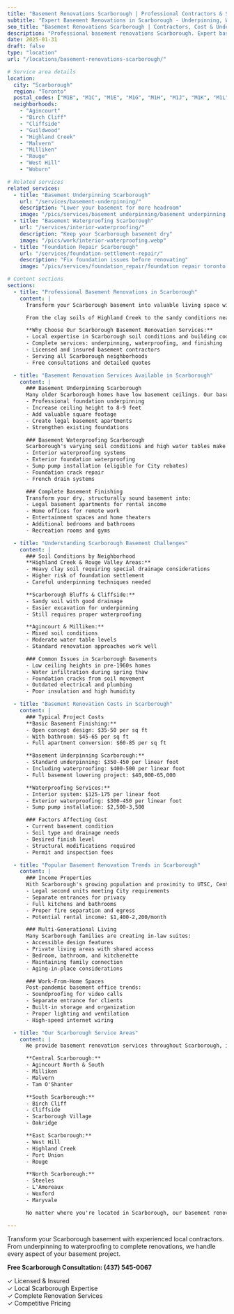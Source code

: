 ```yaml
---
title: "Basement Renovations Scarborough | Professional Contractors & Services"
subtitle: "Expert Basement Renovations in Scarborough - Underpinning, Waterproofing & Finishing"
seo_title: "Basement Renovations Scarborough | Contractors, Cost & Underpinning Services"
description: "Professional basement renovations Scarborough. Expert basement contractors for underpinning, waterproofing, and finishing. Serving all Scarborough neighborhoods. Free estimates."
date: 2025-01-31
draft: false
type: "location"
url: "/locations/basement-renovations-scarborough/"

# Service area details
location:
  city: "Scarborough"
  region: "Toronto"
  postal_codes: ["M1B", "M1C", "M1E", "M1G", "M1H", "M1J", "M1K", "M1L", "M1M", "M1N", "M1P", "M1R", "M1S", "M1T", "M1V", "M1W", "M1X"]
  neighborhoods:
    - "Agincourt"
    - "Birch Cliff"
    - "Cliffside"
    - "Guildwood"
    - "Highland Creek"
    - "Malvern"
    - "Milliken"
    - "Rouge"
    - "West Hill"
    - "Woburn"

# Related services
related_services:
  - title: "Basement Underpinning Scarborough"
    url: "/services/basement-underpinning/"
    description: "Lower your basement for more headroom"
    image: "/pics/services/basement underpinning/basement underpinning toronto.webp"
  - title: "Basement Waterproofing Scarborough"
    url: "/services/interior-waterproofing/"
    description: "Keep your Scarborough basement dry"
    image: "/pics/work/interior-waterproofing.webp"
  - title: "Foundation Repair Scarborough"
    url: "/services/foundation-settlement-repair/"
    description: "Fix foundation issues before renovating"
    image: "/pics/services/foundation_repair/foundation repair toronto.webp"

# Content sections
sections:
  - title: "Professional Basement Renovations in Scarborough"
    content: |
      Transform your Scarborough basement into valuable living space with our comprehensive renovation services. As experienced basement contractors serving Scarborough for over a decade, we understand the unique challenges of homes in this diverse Toronto district.

      From the clay soils of Highland Creek to the sandy conditions near the Bluffs, Scarborough basements require specialized expertise. We handle everything from basement underpinning to increase ceiling height, to waterproofing solutions that protect against our area's high water table, to complete finishing that creates beautiful, functional spaces.

      **Why Choose Our Scarborough Basement Renovation Services:**
      - Local expertise in Scarborough soil conditions and building codes
      - Complete services: underpinning, waterproofing, and finishing
      - Licensed and insured basement contractors
      - Serving all Scarborough neighborhoods
      - Free consultations and detailed quotes

  - title: "Basement Renovation Services Available in Scarborough"
    content: |
      ### Basement Underpinning Scarborough
      Many older Scarborough homes have low basement ceilings. Our basement underpinning services can transform your 6-foot crawl space into a full-height basement:
      - Professional foundation underpinning
      - Increase ceiling height to 8-9 feet
      - Add valuable square footage
      - Create legal basement apartments
      - Strengthen existing foundations

      ### Basement Waterproofing Scarborough
      Scarborough's varying soil conditions and high water tables make waterproofing essential:
      - Interior waterproofing systems
      - Exterior foundation waterproofing
      - Sump pump installation (eligible for City rebates)
      - Foundation crack repair
      - French drain systems

      ### Complete Basement Finishing
      Transform your dry, structurally sound basement into:
      - Legal basement apartments for rental income
      - Home offices for remote work
      - Entertainment spaces and home theaters
      - Additional bedrooms and bathrooms
      - Recreation rooms and gyms

  - title: "Understanding Scarborough Basement Challenges"
    content: |
      ### Soil Conditions by Neighborhood
      **Highland Creek & Rouge Valley Areas:**
      - Heavy clay soil requiring special drainage considerations
      - Higher risk of foundation settlement
      - Careful underpinning techniques needed

      **Scarborough Bluffs & Cliffside:**
      - Sandy soil with good drainage
      - Easier excavation for underpinning
      - Still requires proper waterproofing

      **Agincourt & Milliken:**
      - Mixed soil conditions
      - Moderate water table levels
      - Standard renovation approaches work well

      ### Common Issues in Scarborough Basements
      - Low ceiling heights in pre-1960s homes
      - Water infiltration during spring thaw
      - Foundation cracks from soil movement
      - Outdated electrical and plumbing
      - Poor insulation and high humidity

  - title: "Basement Renovation Costs in Scarborough"
    content: |
      ### Typical Project Costs
      **Basic Basement Finishing:**
      - Open concept design: $35-50 per sq ft
      - With bathroom: $45-65 per sq ft
      - Full apartment conversion: $60-85 per sq ft

      **Basement Underpinning Scarborough:**
      - Standard underpinning: $350-450 per linear foot
      - Including waterproofing: $400-500 per linear foot
      - Full basement lowering project: $40,000-65,000

      **Waterproofing Services:**
      - Interior system: $125-175 per linear foot
      - Exterior waterproofing: $300-450 per linear foot
      - Sump pump installation: $2,500-3,500

      ### Factors Affecting Cost
      - Current basement condition
      - Soil type and drainage needs
      - Desired finish level
      - Structural modifications required
      - Permit and inspection fees

  - title: "Popular Basement Renovation Trends in Scarborough"
    content: |
      ### Income Properties
      With Scarborough's growing population and proximity to UTSC, Centennial College, and transit, basement apartments are in high demand:
      - Legal second units meeting City requirements
      - Separate entrances for privacy
      - Full kitchens and bathrooms
      - Proper fire separation and egress
      - Potential rental income: $1,400-2,200/month

      ### Multi-Generational Living
      Many Scarborough families are creating in-law suites:
      - Accessible design features
      - Private living areas with shared access
      - Bedroom, bathroom, and kitchenette
      - Maintaining family connection
      - Aging-in-place considerations

      ### Work-From-Home Spaces
      Post-pandemic basement office trends:
      - Soundproofing for video calls
      - Separate entrance for clients
      - Built-in storage and organization
      - Proper lighting and ventilation
      - High-speed internet wiring

  - title: "Our Scarborough Service Areas"
    content: |
      We provide basement renovation services throughout Scarborough, including:

      **Central Scarborough:**
      - Agincourt North & South
      - Milliken
      - Malvern
      - Tam O'Shanter

      **South Scarborough:**
      - Birch Cliff
      - Cliffside
      - Scarborough Village
      - Oakridge

      **East Scarborough:**
      - West Hill
      - Highland Creek
      - Port Union
      - Rouge

      **North Scarborough:**
      - Steeles
      - L'Amoreaux
      - Wexford
      - Maryvale

      No matter where you're located in Scarborough, our basement renovation team can help transform your space.

---
```


Transform your Scarborough basement with experienced local contractors. From underpinning to waterproofing to complete renovations, we handle every aspect of your basement project.

**Free Scarborough Consultation: (437) 545-0067**

✓ Licensed & Insured  
✓ Local Scarborough Expertise  
✓ Complete Renovation Services  
✓ Competitive Pricing